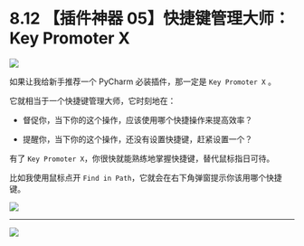 # 8.12 【插件神器 05】快捷键管理大师：Key Promoter X

![](http://image.iswbm.com/20200804124133.png)

如果让我给新手推荐一个 PyCharm 必装插件，那一定是  `Key Promoter X` 。

它就相当于一个快捷键管理大师，它时刻地在：

- 督促你，当下你的这个操作，应该使用哪个快捷操作来提高效率？

- 提醒你，当下你的这个操作，还没有设置快捷键，赶紧设置一个？

有了  `Key Promoter X`，你很快就能熟练地掌握快捷键，替代鼠标指日可待。

比如我使用鼠标点开 `Find in Path`，它就会在右下角弹窗提示你该用哪个快捷键。

![](http://image.iswbm.com/image-20201226185850516.png)

---

![](http://image.iswbm.com/20200607174235.png)